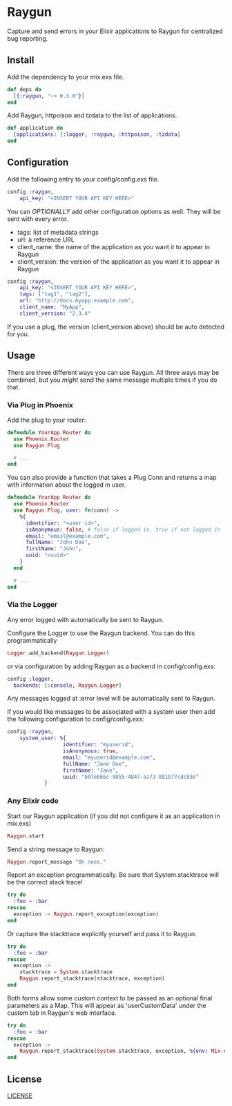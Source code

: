 Raygun
======

Capture and send errors in your Elixir applications to Raygun for centralized
bug reporting.

## Install

Add the dependency to your mix.exs file.

```elixir
def deps do  
  [{:raygun, "~> 0.3.0"}]
end
```

Add Raygun, httpoison and tzdata to the list of applications.

```elixir
def application do
  [applications: [:logger, :raygun, :httpoison, :tzdata]
end
```

## Configuration

Add the following entry to your config/config.exs file.

```elixir
config :raygun,
    api_key: "<INSERT YOUR API KEY HERE>"
```

You can *OPTIONALLY* add other configuration options as well. They will be sent
with every error.
* tags: list of metadata strings
* url: a reference URL
* client_name: the name of the application as you want it to appear in Raygun
* client_version: the version of the application as you want it to appear in Raygun

```elixir
config :raygun,
    api_key: "<INSERT YOUR API KEY HERE>",
    tags: ["tag1", "tag2"],
    url: "http://docs.myapp.example.com",
    client_name: "MyApp",
    client_version: "2.3.4"
```

If you use a plug, the version (client_version above) should be auto detected for you.

## Usage

There are three different ways you can use Raygun. All three ways may be combined,
but you _might_ send the same message multiple times if you do that.

### Via Plug in Phoenix

Add the plug to your router:

```elixir
defmodule YourApp.Router do
  use Phoenix.Router
  use Raygun.Plug

  # ...
end
```

You can also provide a function that takes a Plug Conn and returns a map with
information about the logged in user.

```elixir
defmodule YourApp.Router do
  use Phoenix.Router
  use Raygun.Plug, user: fn(conn) ->
    %{
      identifier: "<user id>",
      isAnonymous: false, # false if logged in, true if not logged in
      email: "email@example.com",
      fullName: "John Doe",
      firstName: "John",
      uuid: "<uuid>"
    }
  end

  # ...
end
```

### Via the Logger

Any error logged with automatically be sent to Raygun.

Configure the Logger to use the Raygun backend. You can do this programmatically

  ```elixir
  Logger.add_backend(Raygun.Logger)
  ```

or via configuration by adding Raygun as a backend in config/config.exs:

  ```elixir
  config :logger,
    backends: [:console, Raygun.Logger]
  ```

Any messages logged at :error level will be automatically sent to Raygun.

If you would like messages to be associated with a system user then add the
following configuration to config/config.exs:

  ```elixir
  config :raygun,
      system_user: %{
        			identifier: "myuserid",
        			isAnonymous: true,
        			email: "myuserid@example.com",
        			fullName: "Jane Doe",
        			firstName: "Jane",
        			uuid: "b07eb66c-9055-4847-a173-881b77cdc83e"
      		  }
  ```

### Any Elixir code

Start our Raygun application (if you did not configure it as an application
in mix.exs)

```elixir
Raygun.start
```

Send a string message to Raygun:

```elixir
Raygun.report_message "Oh noes."
```

Report an exception programmatically. Be sure that System.stacktrace will be
the correct stack trace!

```elixir
try do
  :foo = :bar
rescue
  exception -> Raygun.report_exception(exception)
end
```

Or capture the stacktrace explicitly yourself and pass it to Raygun.

```elixir
try do
  :foo = :bar
rescue
  exception ->
    stacktrace = System.stacktrace
    Raygun.report_stacktrace(stacktrace, exception)
end
```  

Both forms allow some custom context to be passed as an optional final
parameters as a Map. This will appear as 'userCustomData' under the custom
tab in Raygun's web interface.

```elixir
try do
  :foo = :bar
rescue
  exception ->
    Raygun.report_stacktrace(System.stacktrace, exception, %{env: Mix.env})
end
```

## License

[LICENSE](LICENSE)
